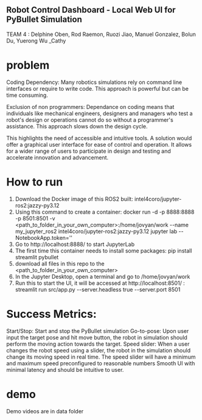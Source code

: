 ## Robot Control Dashboard - Local Web UI for PyBullet Simulation
TEAM 4 : 
Delphine Oben, 
Rod Raemon, 
Ruozi Jiao, 
Manuel Gonzalez, 
Bolun Du, 
Yuerong Wu _Cathy

# problem
Coding Dependency: Many robotics simulations rely on command line interfaces or require to write code. This approach is powerful but can be time consuming.

Exclusion of non programmers: Dependance on coding means that individuals like mechanical engineers, designers and managers who test a robot's design or operations cannot do so without a programmer's assistance. This approach slows down the design cycle.

This highlights the need of accessible and intuitive tools. A solution would offer a graphical user interface for ease of control and operation. It allows for a wider range of users to participate in design and testing and accelerate innovation and advancement.

# How to run
1. Download the Docker image of this ROS2 built:  intel4coro/jupyter-ros2:jazzy-py3.12
2. Using this command to create a container:
  docker run -d -p 8888:8888 -p 8501:8501 -v <path_to_folder_in_your_own_computer>:/home/jovyan/work --name my_jupyter_ros2 intel4coro/jupyter-ros2:jazzy-py3.12 jupyter lab --NotebookApp.token=''
3. Go to http://localhost:8888/ to start JupyterLab
4. The first time this container needs to install some packages:
   pip install streamlit pybullet 
5. download all files in this repo to the <path_to_folder_in_your_own_computer>
6. In the Jupyter Desktop, open a terminal and go to /home/jovyan/work
7. Run this to start the UI, it will be accessed at http://localhost:8501/ :
  streamlit run src/app.py --server.headless true --server.port 8501 

# Success Metrics:

Start/Stop: Start and stop the PyBullet simulation
Go-to-pose: Upon user input the target pose and hit move button, the robot in simulation should perform the moving action towards the target. 
Speed slider: When a user changes the robot speed using a slider, the robot in the simulation should change its moving speed in real time. The speed slider will have a minimum and maximum speed preconfigured to reasonable numbers
Smooth UI with minimal latency and should be intuitive to user.

# demo
Demo videos are in data folder
